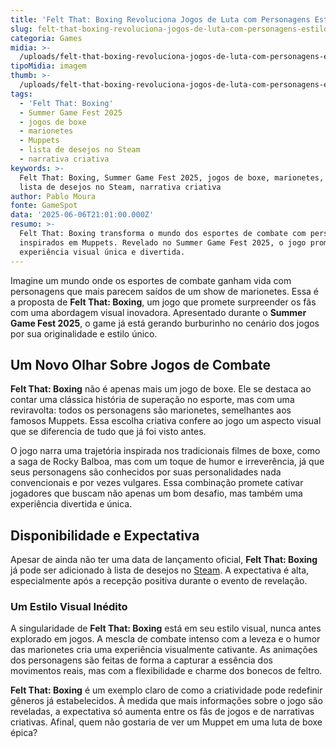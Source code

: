 ```yaml
---
title: 'Felt That: Boxing Revoluciona Jogos de Luta com Personagens Estilo Muppet'
slug: felt-that-boxing-revoluciona-jogos-de-luta-com-personagens-estilo-muppet
categoria: Games
midia: >-
  /uploads/felt-that-boxing-revoluciona-jogos-de-luta-com-personagens-estilo-muppet-thumb.png
tipoMidia: imagem
thumb: >-
  /uploads/felt-that-boxing-revoluciona-jogos-de-luta-com-personagens-estilo-muppet-thumb.png
tags:
  - 'Felt That: Boxing'
  - Summer Game Fest 2025
  - jogos de boxe
  - marionetes
  - Muppets
  - lista de desejos no Steam
  - narrativa criativa
keywords: >-
  Felt That: Boxing, Summer Game Fest 2025, jogos de boxe, marionetes, Muppets,
  lista de desejos no Steam, narrativa criativa
author: Pablo Moura
fonte: GameSpot
data: '2025-06-06T21:01:00.000Z'
resumo: >-
  Felt That: Boxing transforma o mundo dos esportes de combate com personagens
  inspirados em Muppets. Revelado no Summer Game Fest 2025, o jogo promete uma
  experiência visual única e divertida.
---
```


Imagine um mundo onde os esportes de combate ganham vida com personagens que mais parecem saídos de um show de marionetes. Essa é a proposta de **Felt That: Boxing**, um jogo que promete surpreender os fãs com uma abordagem visual inovadora. Apresentado durante o **Summer Game Fest 2025**, o game já está gerando burburinho no cenário dos jogos por sua originalidade e estilo único.

## Um Novo Olhar Sobre Jogos de Combate

**Felt That: Boxing** não é apenas mais um jogo de boxe. Ele se destaca ao contar uma clássica história de superação no esporte, mas com uma reviravolta: todos os personagens são marionetes, semelhantes aos famosos Muppets. Essa escolha criativa confere ao jogo um aspecto visual que se diferencia de tudo que já foi visto antes.

O jogo narra uma trajetória inspirada nos tradicionais filmes de boxe, como a saga de Rocky Balboa, mas com um toque de humor e irreverência, já que seus personagens são conhecidos por suas personalidades nada convencionais e por vezes vulgares. Essa combinação promete cativar jogadores que buscam não apenas um bom desafio, mas também uma experiência divertida e única.

## Disponibilidade e Expectativa

Apesar de ainda não ter uma data de lançamento oficial, **Felt That: Boxing** já pode ser adicionado à lista de desejos no [Steam](https://store.steampowered.com/app/3763840/Felt_That_Boxing/). A expectativa é alta, especialmente após a recepção positiva durante o evento de revelação.

### Um Estilo Visual Inédito

A singularidade de **Felt That: Boxing** está em seu estilo visual, nunca antes explorado em jogos. A mescla de combate intenso com a leveza e o humor das marionetes cria uma experiência visualmente cativante. As animações dos personagens são feitas de forma a capturar a essência dos movimentos reais, mas com a flexibilidade e charme dos bonecos de feltro.

**Felt That: Boxing** é um exemplo claro de como a criatividade pode redefinir gêneros já estabelecidos. À medida que mais informações sobre o jogo são reveladas, a expectativa só aumenta entre os fãs de jogos e de narrativas criativas. Afinal, quem não gostaria de ver um Muppet em uma luta de boxe épica?

